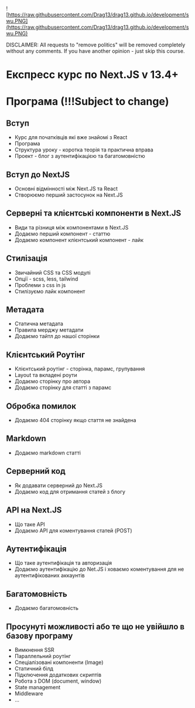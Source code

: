 ![https://raw.githubusercontent.com/Drag13/drag13.github.io/development/swu.PNG](https://raw.githubusercontent.com/Drag13/drag13.github.io/development/swu.PNG)

DISCLAIMER: All requests to "remove politics" will be removed completely without any comments. If you have another opinion - just skip this course.

# Експресс курс по Next.JS v 13.4+

# Програма (!!!Subject to change)

## Вступ

- Курс для початківців які вже знайомі з React
- Програма
- Структура уроку - коротка теорія та практична вправа
- Проект - блог з аутентифікацією та багатомовністю

## Вступ до NextJS

- Основні відмінності між Next.JS та React
- Створюємо перший застосунок на Next.JS

## Серверні та клієнтські компоненти в Next.JS

- Види та різниця між компонентами в Next.JS
- Додаємо перший компонент - статтю
- Додаємо компонент клієнтський компонент - лайк

## Cтилізація

- Звичайний CSS та CSS модулі
- Опції - scss, less, tailwind
- Проблеми з css in js
- Стилізуємо лайк компонент

## Метадата

- Статична метадата
- Правила мерджу метадати
- Додаємо тайтл до нашої сторінки

## Клієнтський Роутінг

- Клієнтський роутінг - сторінка, парамс, групування
- Layout та вкладені роути
- Додаємо сторінку про автора
- Додаємо сторінку для статті з парамс

## Обробка помилок

- Додаємо 404 сторінку якщо стаття не знайдена

## Markdown

- Додаємо markdown статті

## Серверний код

- Як додавати серверний до Next.JS
- Додаємо код для отримання статей з блогу

## API на Next.JS

- Що таке API
- Додаємо API для коментування статей (POST)

## Аутентифікація

- Що таке аутентифікація та авторизація
- Додаємо аутентифікацію до Net.JS і ховаємо коментування для не аутентифікованих аккаунтів

## Багатомовність

- Додаємо багатомовність

## Просунуті можливості або те що не увійшло в базову програму

- Вимкнення SSR
- Параллельний роутінг
- Спеціалізовані компоненти (Image)
- Статичний білд
- Підключення додаткових скриптів
- Робота з DOM (document, window)
- State management
- Middleware
- ...
